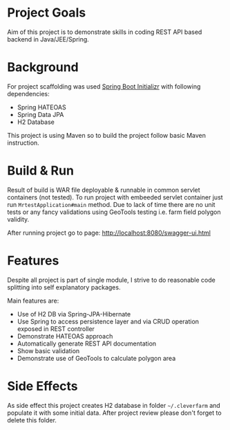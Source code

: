 # Project Goals

Aim of this project is to demonstrate skills in coding REST API based backend in Java/JEE/Spring.

# Background

For project scaffolding was used [Spring Boot Initializr](https://start.spring.io/) with following dependencies:

* Spring HATEOAS
* Spring Data JPA
* H2 Database

This project is using Maven so to build the project follow basic Maven instruction. 

# Build & Run

Result of build is WAR file deployable & runnable in common servlet containers (not tested). To run project with embeeded
servlet container just run `MrtestApplication#main` method. Due to lack of time there are no unit tests or any fancy validations
using GeoTools testing i.e. farm field polygon validity.

After running project go to page: [http://localhost:8080/swagger-ui.html](http://localhost:8080/swagger-ui.html)   

# Features

Despite all project is part of single module, I strive to do reasonable code splitting into self explanatory packages. 

Main features are:

* Use of H2 DB via Spring-JPA-Hibernate
* Use Spring to access persistence layer and via CRUD operation exposed in REST controller
* Demonstrate HATEOAS approach
* Automatically generate REST API documentation
* Show basic validation
* Demonstrate use of GeoTools to calculate polygon area

# Side Effects

As side effect this project creates H2 database in folder `~/.cleverfarm` and populate it with some initial data. After project review please don't forget to delete
this folder.
   
